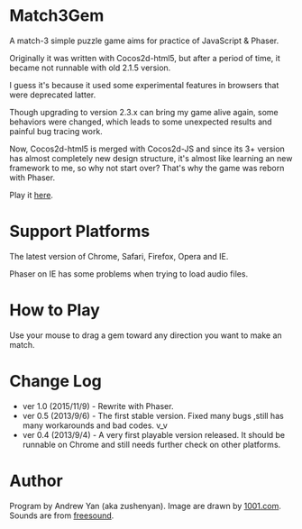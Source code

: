 Match3Gem
=========
A match-3 simple puzzle game aims for practice of JavaScript & Phaser.

Originally it was written with Cocos2d-html5, but after a period of time, it became not runnable with old 2.1.5 version.

I guess it's because it used some experimental features in browsers that were deprecated latter.

Though upgrading to version 2.3.x can bring my game alive again, some behaviors were changed, which leads to some unexpected results and painful bug tracing work.

Now, Cocos2d-html5 is merged with Cocos2d-JS and since its 3+ version has almost completely new design structure, it's almost like learning an new framework to me, so why not start over? That's why the game was reborn with Phaser.

Play it [here](http://zushenyan.github.io/Match3Gem/dist/html/index.html).

Support Platforms
===
The latest version of Chrome, Safari, Firefox, Opera and IE.

Phaser on IE has some problems when trying to load audio files.

How to Play
===
Use your mouse to drag a gem toward any direction you want to make an match.

Change Log
===
* ver 1.0 (2015/11/9) - Rewrite with Phaser.
* ver 0.5 (2013/9/6) - The first stable version. Fixed many bugs ,still has many workarounds and bad codes. v_v
* ver 0.4 (2013/9/4) - A very first playable version released. It should be runnable on Chrome and still needs further check on other platforms.

Author
===
Program by Andrew Yan (aka zushenyan).
Image are drawn by [1001.com](http://1001.com).
Sounds are from [freesound](http://www.freesound.org).
